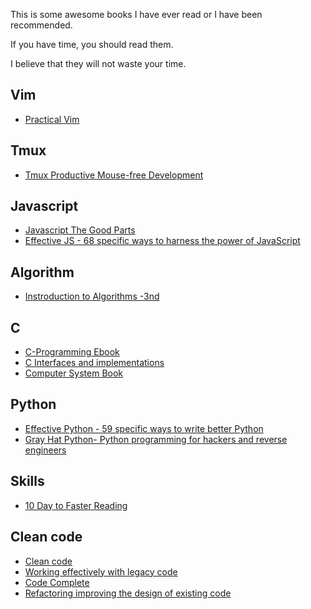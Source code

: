 This is some awesome books I have ever read or I have been recommended.

If you have time, you should read them.

I believe that they will not waste your time.

## Vim
* [Practical
Vim](https://www.dropbox.com/home/Recommend%20Books?preview=Practical+Vim+-+Edit+Text+at+the+Speed+of+Thought+%5BV.7%5D+-+D.+Neil+(Pragmatic%2C+2012)+BBS.pdf)

## Tmux
* [Tmux Productive Mouse-free
    Development](https://www.dropbox.com/home/Recommend%20Books?preview=Tmux_+Mouse+Free+Productivity+By+Brian+Hogan.pdf)

## Javascript
* [Javascript The Good
    Parts](https://www.dropbox.com/home/Recommend%20Books?preview=javascript_the_good_parts.pdf)
* [Effective JS - 68 specific ways to harness the power of
    JavaScript](https://www.dropbox.com/home/Recommend%20Books?preview=introduction-to-algorithms-3rd-edition.pdf)

## Algorithm
* [Instroduction to Algorithms
    -3nd](https://www.dropbox.com/home/Recommend%20Books?preview=introduction-to-algorithms-3rd-edition.pdf)

## C
* [C-Programming Ebook](https://www.dropbox.com/home/Recommend%20Books?preview=C-Programming-Ebook.pdf)
* [C Interfaces and implementations](https://www.dropbox.com/home/Recommend%20Books?preview=David_R_Hanson-C_Interfaces_and_Implementations-EN.pdf)
* [Computer System Book](https://www.dropbox.com/home/Recommend%20Books?preview=ComputerSystemBook.pdf)

## Python

* [Effective Python - 59 specific ways to write better
    Python](https://www.dropbox.com/home/Recommend%20Books?preview=Effective+Python_+59+Specific+W+-+Brett+Slatkin.pdf)
* [Gray Hat Python- Python programming for hackers and reverse engineers](https://www.dropbox.com/home/Recommend%20Books?preview=Gray+Hat+Python.pdf)

## Skills
* [10 Day to Faster
    Reading](https://www.dropbox.com/home/Recommend%20Books?preview=pdfbooksinfo.blogspot.com+10+Days+to+Faster+Reading.pdf)

## Clean code
* [Clean
    code](https://www.dropbox.com/s/vec1upqyo7fs79q/clean_code.pdf?dl=0)
* [Working effectively with legacy
    code](https://www.dropbox.com/home/Recommend%20Books/Clean%20Code?preview=%5BPROGRAMMING%5D%5BWorking+Effectively.+with+Legacy+Code%5D.pdf)
* [Code
    Complete](https://www.dropbox.com/home/Recommend%20Books/Clean%20Code?preview=Code+Complete++Second+Edition+By+Steve+Mcconnell+(Microsoft+Press+2004).pdf)
* [Refactoring improving the design of existing
    code](https://www.dropbox.com/home/Recommend%20Books/Clean%20Code?preview=Refactoring_improving_the_design_of_existing_code.pdf)


